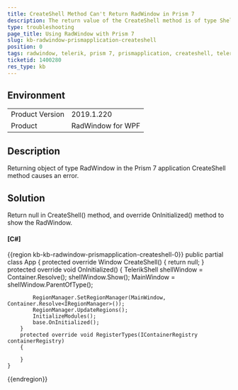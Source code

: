 ```yaml
---
title: CreateShell Method Can't Return RadWindow in Prism 7
description: The return value of the CreateShell method is of type Shell. This breaks the application if the return type is not a sub class of WPF Window.
type: troubleshooting
page_title: Using RadWindow with Prism 7
slug: kb-radwindow-prismapplication-createshell
position: 0
tags: radwindow, telerik, prism 7, prismapplication, createshell, telerikwindow
ticketid: 1400280
res_type: kb
---
```


## Environment
<table>
	<tr>
		<td>Product Version</td>
		<td>2019.1.220</td>
	</tr>
	<tr>
		<td>Product</td>
		<td>RadWindow for WPF</td>
	</tr>
</table>


## Description

Returning object of type RadWindow in the Prism 7 application CreateShell method causes an error.

## Solution

Return null in CreateShell() method, and override OnInitialized() method to show the RadWindow.

#### __[C#]__
{{region kb-kb-radwindow-prismapplication-createshell-0}}
	public partial class App
	{
		protected override Window CreateShell()
		{
		    return null;
		}
		protected override void OnInitialized()
		{
		    TelerikShell shellWindow = Container.Resolve<TelerikShell>();
		    shellWindow.Show();
		    MainWindow = shellWindow.ParentOfType<Window>();
	
		    RegionManager.SetRegionManager(MainWindow, Container.Resolve<IRegionManager>());
		    RegionManager.UpdateRegions();
		    InitializeModules();
		    base.OnInitialized();
		}
		protected override void RegisterTypes(IContainerRegistry containerRegistry)
		{

		}
	}
{{endregion}}

